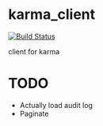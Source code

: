 karma_client
============
[![Build Status](https://travis-ci.org/dickeyxxx/karma_client.png)](https://travis-ci.org/dickeyxxx/karma_client)

client for karma


TODO
====

- Actually load audit log
-  Paginate
